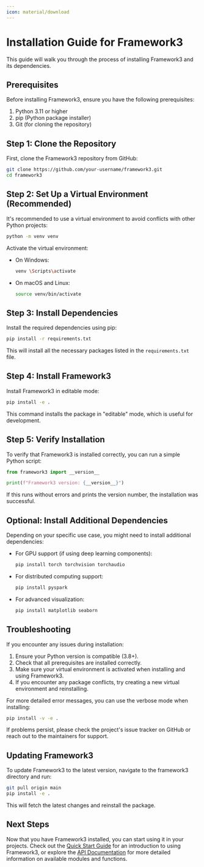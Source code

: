 ```yaml
---
icon: material/download
---
```



# Installation Guide for Framework3

This guide will walk you through the process of installing Framework3 and its dependencies.

## Prerequisites

Before installing Framework3, ensure you have the following prerequisites:

1. Python 3.11 or higher
2. pip (Python package installer)
3. Git (for cloning the repository)

## Step 1: Clone the Repository

First, clone the Framework3 repository from GitHub:

```bash
git clone https://github.com/your-username/framework3.git
cd framework3
```

## Step 2: Set Up a Virtual Environment (Recommended)

It's recommended to use a virtual environment to avoid conflicts with other Python projects:

```bash
python -m venv venv
```

Activate the virtual environment:

- On Windows:
  ```bash
  venv \Scripts\activate
  ```
- On macOS and Linux:
  ```bash
  source venv/bin/activate
  ```

## Step 3: Install Dependencies

Install the required dependencies using pip:

```bash
pip install -r requirements.txt
```

This will install all the necessary packages listed in the `requirements.txt` file.

## Step 4: Install Framework3

Install Framework3 in editable mode:

```bash
pip install -e .
```

This command installs the package in "editable" mode, which is useful for development.

## Step 5: Verify Installation

To verify that Framework3 is installed correctly, you can run a simple Python script:

```python
from framework3 import __version__

print(f"Framework3 version: {__version__}")
```

If this runs without errors and prints the version number, the installation was successful.

## Optional: Install Additional Dependencies

Depending on your specific use case, you might need to install additional dependencies:

- For GPU support (if using deep learning components):
  ```bash
  pip install torch torchvision torchaudio
  ```

- For distributed computing support:
  ```bash
  pip install pyspark
  ```

- For advanced visualization:
  ```bash
  pip install matplotlib seaborn
  ```

## Troubleshooting

If you encounter any issues during installation:

1. Ensure your Python version is compatible (3.8+).
2. Check that all prerequisites are installed correctly.
3. Make sure your virtual environment is activated when installing and using Framework3.
4. If you encounter any package conflicts, try creating a new virtual environment and reinstalling.

For more detailed error messages, you can use the verbose mode when installing:

```bash
pip install -v -e .
```

If problems persist, please check the project's issue tracker on GitHub or reach out to the maintainers for support.

## Updating Framework3

To update Framework3 to the latest version, navigate to the framework3 directory and run:

```bash
git pull origin main
pip install -e .
```

This will fetch the latest changes and reinstall the package.

## Next Steps

Now that you have Framework3 installed, you can start using it in your projects. Check out the [Quick Start Guide](../quick_start/index.md) for an introduction to using Framework3, or explore the [API Documentation](../api/index.md) for more detailed information on available modules and functions.

